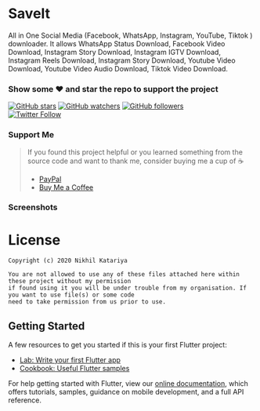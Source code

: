 # SaveIt

All in One Social Media (Facebook, WhatsApp, Instagram, YouTube, Tiktok ) downloader. It allows WhatsApp Status Download, Facebook Video Download, Instagram Story Download, Instagram IGTV Download, Instagram Reels Download, Instagram Story Download, Youtube Video Download, Youtube Video Audio Download, Tiktok Video Download.

### Show some :heart: and star the repo to support the project
[![GitHub stars](https://img.shields.io/github/stars/katariyanikhil/SaveIt.svg?style=social&label=Star)](https://github.com/katariyanikhil/SaveIt) [![GitHub watchers](https://img.shields.io/github/watchers/katariyanikhil/SaveIt.svg?style=social&label=Watch)](https://github.com/katariyanikhil/SaveIt) [![GitHub followers](https://img.shields.io/github/followers/katariyanikhil.svg?style=social&label=Follow)](https://github.com/katariyanikhil/SaveIt)  
[![Twitter Follow](https://img.shields.io/twitter/follow/katariyanikhil_.svg?style=social)](https://twitter.com/katariyanikhil_)

### Support Me
> If you found this project helpful or you learned something from the source code and want to thank me, consider buying me a cup of :coffee:
>
> * [PayPal](https://paypal.me/katariyanikhil/)
> * [Buy Me a Coffee](https://www.buymeacoffee.com/katariyanikhil)


### Screenshots

# License

    Copyright (c) 2020 Nikhil Katariya

    You are not allowed to use any of these files attached here within these project without my permission
    if found using it you will be under trouble from my organisation. If you want to use file(s) or some code
    need to take permission from us prior to use.
    
## Getting Started

A few resources to get you started if this is your first Flutter project:

- [Lab: Write your first Flutter app](https://flutter.dev/docs/get-started/codelab)
- [Cookbook: Useful Flutter samples](https://flutter.dev/docs/cookbook)

For help getting started with Flutter, view our
[online documentation](https://flutter.dev/docs), which offers tutorials,
samples, guidance on mobile development, and a full API reference.
 
